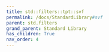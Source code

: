```yaml
---
title: std::filters::tpt::svf
permalink: /docs/StandardLibrary#svf
parent: std.filters
grand_parent: Standard Library
has_children: True
nav_order: 4
---
```

